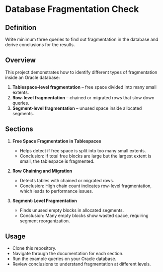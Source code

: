 # Database Fragmentation Check

## Definition
Write minimum three queries to find out fragmentation in the database and derive conclusions for the results.

## Overview
This project demonstrates how to identify different types of fragmentation inside an Oracle database:
1. **Tablespace-level fragmentation** – free space divided into many small extents.
2. **Row-level fragmentation** – chained or migrated rows that slow down queries.
3. **Segment-level fragmentation** – unused space inside allocated segments.

## Sections
1. **Free Space Fragmentation in Tablespaces**
   - Helps detect if free space is split into too many small extents.
   - Conclusion: If total free blocks are large but the largest extent is small, the tablespace is fragmented.

2. **Row Chaining and Migration**
   - Detects tables with chained or migrated rows.
   - Conclusion: High chain count indicates row-level fragmentation, which leads to performance issues.

3. **Segment-Level Fragmentation**
   - Finds unused empty blocks in allocated segments.
   - Conclusion: Many empty blocks show wasted space, requiring segment reorganization.

## Usage
- Clone this repository.  
- Navigate through the documentation for each section.  
- Run the example queries on your Oracle database.  
- Review conclusions to understand fragmentation at different levels.  
